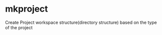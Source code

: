 # mkproject
Create Project workspace structure(directory structure) based on the type of the project
